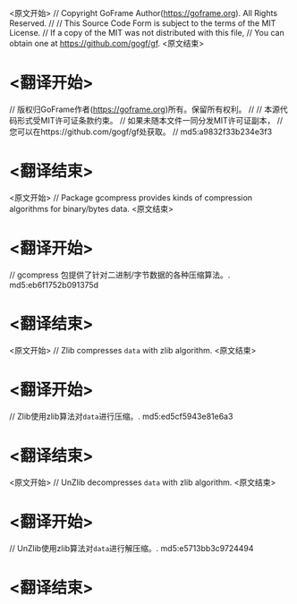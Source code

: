 
<原文开始>
// Copyright GoFrame Author(https://goframe.org). All Rights Reserved.
//
// This Source Code Form is subject to the terms of the MIT License.
// If a copy of the MIT was not distributed with this file,
// You can obtain one at https://github.com/gogf/gf.
<原文结束>

# <翻译开始>
// 版权归GoFrame作者(https://goframe.org)所有。保留所有权利。
//
// 本源代码形式受MIT许可证条款约束。
// 如果未随本文件一同分发MIT许可证副本，
// 您可以在https://github.com/gogf/gf处获取。
// md5:a9832f33b234e3f3
# <翻译结束>


<原文开始>
// Package gcompress provides kinds of compression algorithms for binary/bytes data.
<原文结束>

# <翻译开始>
// gcompress 包提供了针对二进制/字节数据的各种压缩算法。. md5:eb6f1752b091375d
# <翻译结束>


<原文开始>
// Zlib compresses `data` with zlib algorithm.
<原文结束>

# <翻译开始>
// Zlib使用zlib算法对`data`进行压缩。. md5:ed5cf5943e81e6a3
# <翻译结束>


<原文开始>
// UnZlib decompresses `data` with zlib algorithm.
<原文结束>

# <翻译开始>
// UnZlib使用zlib算法对`data`进行解压缩。. md5:e5713bb3c9724494
# <翻译结束>

